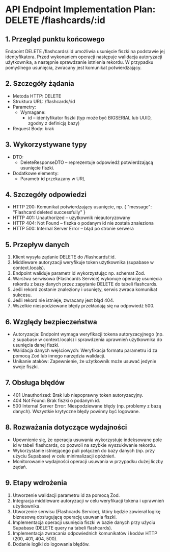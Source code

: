 # API Endpoint Implementation Plan: DELETE /flashcards/:id

## 1. Przegląd punktu końcowego
Endpoint DELETE /flashcards/:id umożliwia usunięcie fiszki na podstawie jej identyfikatora. Przed wykonaniem operacji następuje walidacja autoryzacji użytkownika, a następnie sprawdzanie istnienia rekordu. W przypadku pomyślnego usunięcia, zwracany jest komunikat potwierdzający.

## 2. Szczegóły żądania
- Metoda HTTP: DELETE
- Struktura URL: /flashcards/:id
- Parametry:
  - Wymagane: 
    - id – identyfikator fiszki (typ może być BIGSERIAL lub UUID, zgodny z definicją bazy)
- Request Body: brak

## 3. Wykorzystywane typy
- DTO:
  - DeleteResponseDTO – reprezentuje odpowiedź potwierdzającą usunięcie fiszki.
- Dodatkowe elementy:
  - Parametr id przekazany w URL

## 4. Szczegóły odpowiedzi
- HTTP 200: Komunikat potwierdzający usunięcie, np. { "message": "Flashcard deleted successfully" }
- HTTP 401: Unauthorized – użytkownik nieautoryzowany
- HTTP 404: Not Found – fiszka o podanym id nie została znaleziona
- HTTP 500: Internal Server Error – błąd po stronie serwera

## 5. Przepływ danych
1. Klient wysyła żądanie DELETE do /flashcards/:id.
2. Middleware autoryzacji weryfikuje token użytkownika (supabase w context.locals).
3. Endpoint waliduje parametr id wykorzystując np. schemat Zod.
4. Warstwa serwisowa (Flashcards Service) wykonuje operację usunięcia rekordu z bazy danych przez zapytanie DELETE do tabeli flashcards.
5. Jeśli rekord zostanie znaleziony i usunięty, serwis zwraca komunikat sukcesu.
6. Jeśli rekord nie istnieje, zwracany jest błąd 404.
7. Wszelkie niespodziewane błędy przekładają się na odpowiedź 500.

## 6. Względy bezpieczeństwa
- Autoryzacja: Endpoint wymaga weryfikacji tokena autoryzacyjnego (np. z supabase w context.locals) i sprawdzenia uprawnień użytkownika do usunięcia danej fiszki.
- Walidacja danych wejściowych: Weryfikacja formatu parametru id za pomocą Zod lub innego narzędzia walidacji.
- Unikanie ataków: Zapewnienie, że użytkownik może usuwać jedynie swoje fiszki.

## 7. Obsługa błędów
- 401 Unauthorized: Brak lub niepoprawny token autoryzacyjny.
- 404 Not Found: Brak fiszki o podanym id.
- 500 Internal Server Error: Niespodziewane błędy (np. problemy z bazą danych). Wszystkie krytyczne błędy powinny być logowane.

## 8. Rozważania dotyczące wydajności
- Upewnienie się, że operacja usuwania wykorzystuje indeksowane pole id w tabeli flashcards, co pozwoli na szybkie wyszukiwanie rekordu.
- Wykorzystanie istniejącego puli połączeń do bazy danych (np. przy użyciu Supabase) w celu minimalizacji opóźnień.
- Monitorowanie wydajności operacji usuwania w przypadku dużej liczby żądań.

## 9. Etapy wdrożenia
1. Utworzenie walidacji parametru id za pomocą Zod.
2. Integracja middleware autoryzacji w celu weryfikacji tokena i uprawnień użytkownika.
3. Utworzenie serwisu (Flashcards Service), który będzie zawierał logikę biznesową obsługującą operację usuwania fiszki.
4. Implementacja operacji usunięcia fiszki w bazie danych przy użyciu Supabase (DELETE query na tabeli flashcards).
5. Implementacja zwracania odpowiednich komunikatów i kodów HTTP (200, 401, 404, 500).
6. Dodanie logiki do logowania błędów.
